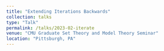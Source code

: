 ```yaml
---
title: "Extending Iterations Backwards"
collection: talks
type: "Talk"
permalink: /talks/2023-02-iterate
venue: "CMU Graduate Set Theory and Model Theory Seminar"
location: "Pittsburgh, PA"
---
```

